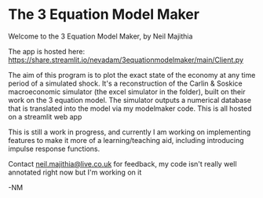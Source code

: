 # The 3 Equation Model Maker
Welcome to the 3 Equation Model Maker, by Neil Majithia

The app is hosted here: https://share.streamlit.io/nevadam/3equationmodelmaker/main/Client.py 

The aim of this program is to plot the exact state of the economy at any time period of a simulated shock.
It's a reconstruction of the Carlin & Soskice macroeconomic simulator (the excel simulator in the folder), built on their work on the 3 equation model.
The simulator outputs a numerical database that is translated into the model via my modelmaker code. This is all hosted on a streamlit web app

This is still a work in progress, and currently I am working on implementing features to make it more of a learning/teaching aid, including introducing impulse response functions.

Contact neil.majithia@live.co.uk for feedback, my code isn't really well annotated right now but I'm working on it

-NM
